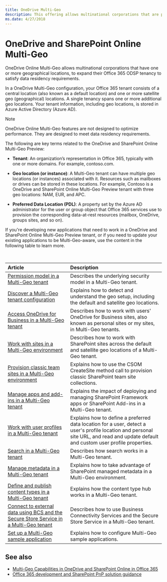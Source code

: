```yaml
---
title: OneDrive Multi-Geo 
description: This offering allows multinational corporations that are part of the preview and have one or more geographical locations, to expand their Office 365 tenancy to satisfy data residency requirements.
ms.date: 4/27/2018
---
```


# OneDrive and SharePoint Online Multi-Geo 


OneDrive Online Multi-Geo allows multinational corporations that have one or more geographical locations, to expand their Office 365 ODSP tenancy to satisfy data residency requirements.

In a OneDrive Multi-Geo configuration, your Office 365 tenant consists of a central location (also known as a default location) and one or more satellite geo (geographical) locations. A single tenancy spans one or more additional geo locations. Your tenant information, including geo locations, is stored in Azure Active Directory (Azure AD).

> [!NOTE] 
> OneDrive Online Multi-Geo features are not designed to optimize performance. They are designed to meet data residency requirements.

The following are key terms related to the OneDrive and SharePoint Online Multi-Geo Preview:

- **Tenant**: An organization’s representation in Office 365, typically with one or more domains. For example, contoso.com.

- **Geo location (or instance)**: A Multi-Geo tenant can have multiple geo locations (or instances) associated with it. Resources such as mailboxes or drives can be stored in these locations. For example, Contoso is a OneDrive and SharePoint Online Multi-Geo Preview tenant with three geo locations: NAM, EUR, and APC.

- **Preferred Data Location (PDL)**: A property set by the Azure AD administrator for the user or group object that Office 365 services use to provision the corresponding data-at-rest resources (mailbox, OneDrive, groups sites, and so on).

If you're developing new applications that need to work in a OneDrive and SharePoint Online Multi-Geo Preview tenant, or if you need to update your existing applications to be Multi-Geo-aware, use the content in the following table to learn more. 

<br/>

|**Article**|**Description**|
|:-----|:-----|
|[Permission model in a Multi-Geo tenant](multigeo-permissions.md)|Describes the underlying security model in a Multi-Geo tenant.|
|[Discover a Multi-Geo tenant configuration](multigeo-discovery.md)|Explains how to detect and understand the geo setup, including the default and satellite geo locations.|
|[Access OneDrive for Business in a Multi-Geo tenant](multigeo-onedrive.md)|Describes how to work with users' OneDrive for Business sites, also known as personal sites or my sites, in Multi-Geo tenants.|
|[Work with sites in a Multi-Geo environment](multigeo-sites.md)|Describes how to work with SharePoint sites across the default and satellite geo locations of a Multi-Geo tenant.|
|[Provision classic team sites in a Multi-Geo environment](multigeo-sites-provisioning.md) |Explains how to use the CSOM CreateSite method call to provision classic SharePoint team site collections.|
|[Manage apps and add-ins in a Multi-Geo tenant](multigeo-apps.md)|Explains the impact of deploying and managing SharePoint Framework apps or SharePoint Add-ins in a Multi-Geo tenant.|
|[Work with user profiles in a Multi-Geo tenant](multigeo-userprofileexperience.md)|Explains how to define a preferred data location for a user, detect a user's profile location and personal site URL, and read and update default and custom user profile properties.|
|[Search in a Multi-Geo tenant](multigeo-search.md)|Describes how search works in a Multi-Geo tenant.|
|[Manage metadata in a Multi-Geo tenant](multigeo-managedmetadata.md)|Explains how to take advantage of SharePoint managed metadata in a Multi-Geo environment.|
|[Define and publish content types in a Multi-Geo tenant](multigeo-contenttypehub.md)|Explains how the content type hub works in a Multi-Geo tenant.|
|[Connect to external data using BCS and the Secure Store Service in a Multi-Geo tenant](multigeo-bcsandsecurestore.md)|Describes how to use Business Connectivity Services and the Secure Store Service in a Multi-Geo tenant.|
|[Set up a Multi-Geo sample application](multigeo-sampleapplicationsetup.md) |Explains how to configure Multi-Geo sample applications. |

## See also

- [Multi-Geo Capabilities in OneDrive and SharePoint Online in Office 365](https://docs.microsoft.com/en-us/office365/enterprise/multi-geo-capabilities-in-onedrive-and-sharepoint-online-in-office-365)
- [Office 365 development and SharePoint PnP solution guidance](office-365-development-patterns-and-practices-solution-guidance.md)

